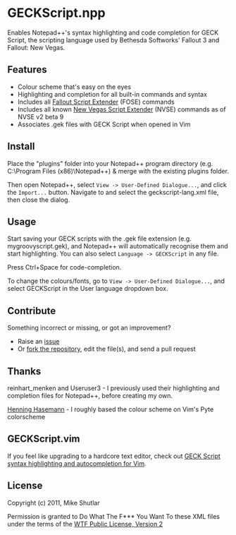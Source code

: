 # GECKScript.npp

Enables Notepad++'s syntax highlighting and code completion for GECK Script, the scripting language used by Bethesda Softworks' Fallout 3 and Fallout: New Vegas.


## Features

* Colour scheme that's easy on the eyes
* Highlighting and completion for all built-in commands and syntax
* Includes all [Fallout Script Extender](http://fose.silverlock.org/) (FOSE) commands
* Includes all known [New Vegas Script Extender](http://nvse.silverlock.org/) (NVSE) commands as of NVSE v2 beta 9
* Associates .gek files with GECK Script when opened in Vim


## Install

Place the "plugins" folder into your Notepad++ program directory (e.g. C:\Program Files (x86)\Notepad++) & merge with the existing plugins folder.

Then open Notepad++, select `View -> User-Defined Dialogue...`, and click the `Import...` button. Navigate to and select the geckscript-lang.xml file, then close the dialog.


## Usage

Start saving your GECK scripts with the .gek file extension (e.g. mygroovyscript.gek), and Notepad++ will automatically recognise them and start highlighting. You can also select `Language -> GECKScript` in any file.

Press Ctrl+Space for code-completion.

To change the colours/fonts, go to `View -> User-Defined Dialogue...`, and select GECKScript in the User language dropdown box.


## Contribute

Something incorrect or missing, or got an improvement?

* Raise an [issue](https://github.com/infectedsoundsystem/geckscript.npp/issues)
* Or [fork the repository](https://github.com/infectedsoundsystem/geckscript.npp/fork), edit the file(s), and send a pull request


## Thanks

reinhart\_menken and Useruser3 - I previously used their highlighting and completion files for Notepad++, before creating my own. 

[Henning Hasemann](http://www.leetless.de/vim.html) - I roughly based the colour scheme on Vim's Pyte colorscheme


## GECKScript.vim

If you feel like upgrading to a hardcore text editor, check out [GECK Script syntax highlighting and autocompletion for Vim](https://github.com/infectedsoundsystem/geckscript.vim).


## License

Copyright (c) 2011, Mike Shutlar

Permission is granted to Do What The F\*\*\* You Want To these XML files under the terms of the [WTF Public License, Version 2](http://sam.zoy.org/wtfpl/)
